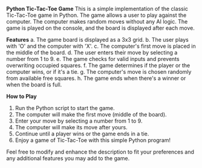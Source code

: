 **Python Tic-Tac-Toe Game**
This is a simple implementation of the classic Tic-Tac-Toe game in Python. The game allows a user to play against the computer. The computer makes random moves without any AI logic. The game is played on the console, and the board is displayed after each move.

**Features**
a. The game board is displayed as a 3x3 grid.
b. The user plays with 'O' and the computer with 'X'.
c. The computer's first move is placed in the middle of the board.
d. The user enters their move by selecting a number from 1 to 9.
e. The game checks for valid inputs and prevents overwriting occupied squares.
f. The game determines if the player or the computer wins, or if it's a tie.
g. The computer's move is chosen randomly from available free squares.
h. The game ends when there's a winner or when the board is full.

**How to Play**
1. Run the Python script to start the game.
2. The computer will make the first move (middle of the board).
3. Enter your move by selecting a number from 1 to 9.
4. The computer will make its move after yours.
5. Continue until a player wins or the game ends in a tie.
6. Enjoy a game of Tic-Tac-Toe with this simple Python program!

Feel free to modify and enhance the description to fit your preferences and any additional features you may add to the game.
